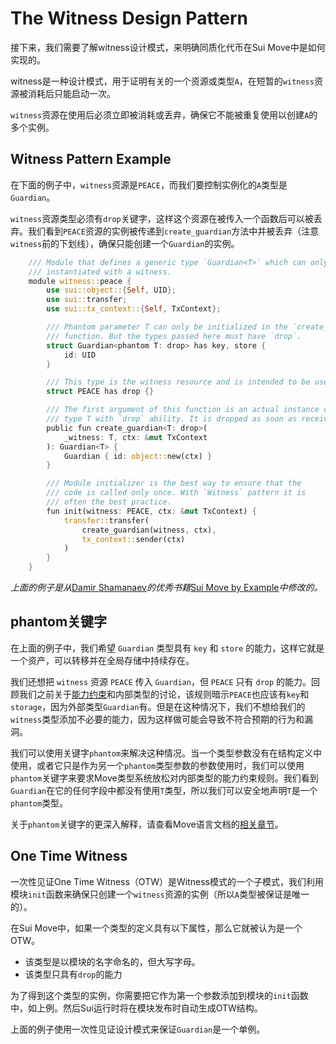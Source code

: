 # The Witness Design Pattern

接下来，我们需要了解witness设计模式，来明确同质化代币在Sui Move中是如何实现的。

witness是一种设计模式，用于证明有关的一个资源或类型`A`，在短暂的`witness`资源被消耗后只能启动一次。

`witness`资源在使用后必须立即被消耗或丢弃，确保它不能被重复使用以创建`A`的多个实例。

## Witness Pattern Example

在下面的例子中，`witness`资源是`PEACE`，而我们要控制实例化的`A`类型是`Guardian`。

`witness`资源类型必须有`drop`关键字，这样这个资源在被传入一个函数后可以被丢弃。我们看到`PEACE`资源的实例被传递到`create_guardian`方法中并被丢弃（注意`witness`前的下划线），确保只能创建一个`Guardian`的实例。

```rust
    /// Module that defines a generic type `Guardian<T>` which can only be
    /// instantiated with a witness.
    module witness::peace {
        use sui::object::{Self, UID};
        use sui::transfer;
        use sui::tx_context::{Self, TxContext};

        /// Phantom parameter T can only be initialized in the `create_guardian`
        /// function. But the types passed here must have `drop`.
        struct Guardian<phantom T: drop> has key, store {
            id: UID
        }

        /// This type is the witness resource and is intended to be used only once.
        struct PEACE has drop {}

        /// The first argument of this function is an actual instance of the
        /// type T with `drop` ability. It is dropped as soon as received.
        public fun create_guardian<T: drop>(
            _witness: T, ctx: &mut TxContext
        ): Guardian<T> {
            Guardian { id: object::new(ctx) }
        }

        /// Module initializer is the best way to ensure that the
        /// code is called only once. With `Witness` pattern it is
        /// often the best practice.
        fun init(witness: PEACE, ctx: &mut TxContext) {
            transfer::transfer(
                create_guardian(witness, ctx),
                tx_context::sender(ctx)
            )
        }
    }
```

*上面的例子是从*[Damir Shamanaev](https://github.com/damirka)*的优秀书籍*[Sui Move by Example](https://examples.sui.io/patterns/witness.html)*中修改的。*

## phantom关键字

在上面的例子中，我们希望 `Guardian` 类型具有 `key` 和 `store` 的能力，这样它就是一个资产，可以转移并在全局存储中持续存在。

我们还想把 `witness` 资源 `PEACE` 传入 `Guardian`，但 `PEACE` 只有 `drop` 的能力。回顾我们之前关于[能力约束](https://github.com/sui-foundation/sui-move-intro-course/blob/main/unit-three/lessons/2_intro_to_generics.md#ability-constraints)和内部类型的讨论，该规则暗示`PEACE`也应该有`key`和`storage`，因为外部类型`Guardian`有。但是在这种情况下，我们不想给我们的`witness`类型添加不必要的能力，因为这样做可能会导致不符合预期的行为和漏洞。

我们可以使用关键字`phantom`来解决这种情况。当一个类型参数没有在结构定义中使用，或者它只是作为另一个`phantom`类型参数的参数使用时，我们可以使用`phantom`关键字来要求Move类型系统放松对内部类型的能力约束规则。我们看到`Guardian`在它的任何字段中都没有使用`T`类型，所以我们可以安全地声明`T`是一个`phantom`类型。

关于`phantom`关键字的更深入解释，请查看Move语言文档的[相关章节](https://github.com/move-language/move/blob/main/language/documentation/book/src/generics.md#phantom-type-parameters)。

## One Time Witness

一次性见证One Time Witness（OTW）是Witness模式的一个子模式，我们利用模块`init`函数来确保只创建一个`witness`资源的实例（所以`A`类型被保证是唯一的）。

在Sui Move中，如果一个类型的定义具有以下属性，那么它就被认为是一个OTW。

-   该类型是以模块的名字命名的，但大写字母。
-   该类型只具有`drop`的能力

为了得到这个类型的实例，你需要把它作为第一个参数添加到模块的`init`函数中，如上例。然后Sui运行时将在模块发布时自动生成OTW结构。

上面的例子使用一次性见证设计模式来保证`Guardian`是一个单例。
